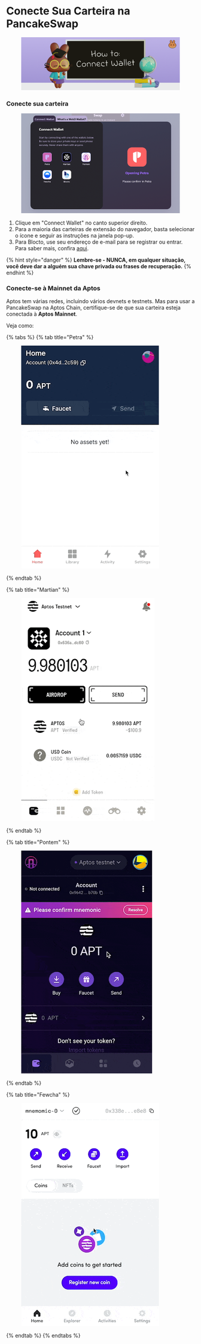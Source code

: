 # Conecte Sua Carteira na PancakeSwap

<figure><img src="../../.gitbook/assets/how-to-connect-wallet-header (1).png" alt=""><figcaption></figcaption></figure>

### Conecte sua carteira

<figure><img src="../../.gitbook/assets/wallet-connection-aptos.png" alt=""><figcaption></figcaption></figure>

1. Clique em "Connect Wallet" no canto superior direito.
2. Para a maioria das carteiras de extensão do navegador, basta selecionar o ícone e seguir as instruções na janela pop-up.
3. Para Blocto, use seu endereço de e-mail para se registrar ou entrar. Para saber mais, confira [aqui](broken-reference).

{% hint style="danger" %}
**Lembre-se - NUNCA, em qualquer situação, você deve dar a alguém sua chave privada ou frases de recuperação.**
{% endhint %}

### Conecte-se à Mainnet da Aptos

Aptos tem várias redes, incluindo vários devnets e testnets. Mas para usar a PancakeSwap na Aptos Chain, certifique-se de que sua carteira esteja conectada à **Aptos Mainnet**.

Veja como:

{% tabs %}
{% tab title="Petra" %}
<figure><img src="../../.gitbook/assets/aptos-network-switching-petra.gif" alt=""><figcaption></figcaption></figure>
{% endtab %}

{% tab title="Martian" %}
<figure><img src="../../.gitbook/assets/aptos-network-switching-martian.gif" alt=""><figcaption></figcaption></figure>
{% endtab %}

{% tab title="Pontem" %}
<figure><img src="../../.gitbook/assets/aptos-network-switching-pontem.gif" alt=""><figcaption></figcaption></figure>
{% endtab %}

{% tab title="Fewcha" %}
<figure><img src="../../.gitbook/assets/aptos-network-switching-fewcha.gif" alt=""><figcaption></figcaption></figure>
{% endtab %}
{% endtabs %}
